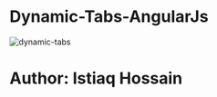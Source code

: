 # Dynamic-Tabs-AngularJs
![dynamic-tabs](https://user-images.githubusercontent.com/8678465/43834387-bfb84204-9b2f-11e8-91c7-4c59bff8ee5f.png)

# Author: Istiaq Hossain


